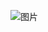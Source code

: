 ![图片](http://photo.weibo.com/1688824937/wbphotos/large/mid/3718977538477176/pid/64a96c69gw1eh5y9bs3wjj20i30emdgz)
